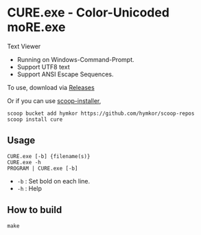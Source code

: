 CURE.exe - Color-Unicoded moRE.exe
==================================

Text Viewer

- Running on Windows-Command-Prompt.
- Support UTF8 text
- Support ANSI Escape Sequences.

To use, download via [Releases](https://github.com/hymkor/cure/releases)

Or if you can use [scoop-installer](https://scoop.sh/),

```
scoop bucket add hymkor https://github.com/hymkor/scoop-repos
scoop install cure
```

Usage
-----

```
CURE.exe [-b] {filename(s)}
CURE.exe -h
PROGRAM | CURE.exe [-b]
```

* `-b` : Set bold on each line.
* `-h` : Help

How to build
------------

```
make
```
